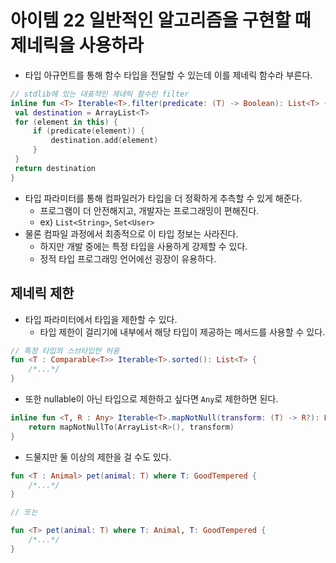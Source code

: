 # 아이템 22 일반적인 알고리즘을 구현할 때 제네릭을 사용하라

- 타입 아규먼트를 통해 함수 타입을 전달할 수 있는데 이를 제네릭 함수라 부른다.

```kotlin
// stdlib에 있는 대표적인 제네릭 함수인 filter
inline fun <T> Iterable<T>.filter(predicate: (T) -> Boolean): List<T> {
 val destination = ArrayList<T>
 for (element in this) {
	 if (predicate(element)) {
		 destination.add(element)
	 }
 }
 return destination
}
```

- 타입 파라미터를 통해 컴파일러가 타입을 더 정확하게 추측할 수 있게 해준다.
    - 프로그램이 더 안전해지고, 개발자는 프로그래밍이 편해진다.
    - ex) `List<String>`, `Set<User>`
- 물론 컴파일 과정에서 최종적으로 이 타입 정보는 사라진다.
    - 하지만 개발 중에는 특정 타입을 사용하게 강제할 수 있다.
    - 정적 타입 프로그래밍 언어에선 굉장이 유용하다.

## 제네릭 제한

- 타입 파라미터에서 타입을 제한할 수 있다.
    - 타입 제한이 걸리기에 내부에서 해당 타입이 제공하는 메서드를 사용할 수 있다.

```kotlin
// 특정 타입의 스브타입만 허용
fun <T : Comparable<T>> Iterable<T>.sorted(): List<T> {
	/*...*/
}
```

- 또한 nullable이 아닌 타입으로 제한하고 싶다면 `Any`로 제한하면 된다.

```kotlin
inline fun <T, R : Any> Iterable<T>.mapNotNull(transform: (T) -> R?): List<R> {
	return mapNotNullTo(ArrayList<R>(), transform)
}
```

- 드물지만 둘 이상의 제한을 걸 수도 있다.

```kotlin
fun <T : Animal> pet(animal: T) where T: GoodTempered {
	/*...*/
}

// 또는

fun <T> pet(animal: T) where T: Animal, T: GoodTempered {
	/*...*/
}
```
